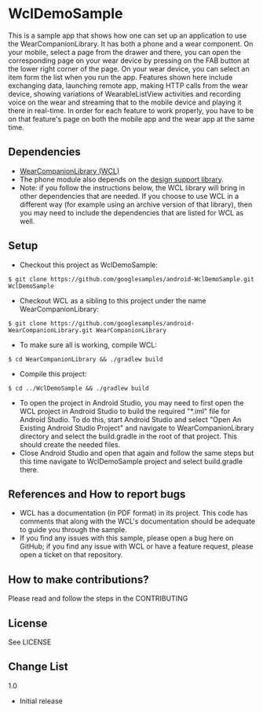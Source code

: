 # WclDemoSample
This is a sample app that shows how one can set up an application to use the
WearCompanionLibrary. It has both a phone and a wear component. On your mobile, select
a page from the drawer and there, you can open the corresponding page on your
wear device by pressing on the FAB button at the lower right corner of the page. On your
wear device, you can select an item form the list when you run the app. Features
shown here include exchanging data, launching remote app, making HTTP calls from the wear
device, showing variations of WearableListView activities and recording voice on the wear
and streaming that to the mobile device and playing it there in real-time. In order for
each feature to work properly, you have to be on that feature's page on both the mobile app
and the wear app at the same time.

## Dependencies
* [WearCompanionLibrary (WCL)](https://github.com/googlesamples/android-WearCompanionLibrary)
* The phone module also depends on the [design support library](http://android-developers.blogspot.com/2015/05/android-design-support-library.html).
* Note: if you follow the instructions below, the WCL library will bring in other dependencies that
  are needed. If you choose to use WCL in a different way (for example using an archive version of
  that library), then you may need to include the dependencies that are listed for WCL as well.

## Setup
* Checkout this project as WclDemoSample:
```
$ git clone https://github.com/googlesamples/android-WclDemoSample.git WclDemoSample
```
* Checkout WCL as a sibling to this project under the name WearCompanionLibrary:
```
$ git clone https://github.com/googlesamples/android-WearCompanionLibrary.git WearCompanionLibrary
```
* To make sure all is working, compile WCL:
```
$ cd WearCompanionLibrary && ./gradlew build
```
* Compile this project:
```
$ cd ../WclDemoSample && ./gradlew build
```
* To open the project in Android Studio, you may need to first open the WCL project in Android Studio
  to build the required "*.iml" file for Android Studio. To do this, start Android Studio and select "Open An Existing
  Android Studio Project" and navigate to WearCompanionLibrary directory and select the build.gradle in the root of
  that project. This should create the needed files.
* Close Android Studio and open that again and follow the same steps but this time navigate to
  WclDemoSample project and select build.gradle there.


## References and How to report bugs
* WCL has a documentation (in PDF format) in its project. This code has comments that along with the
  WCL's documentation should be adequate to guide you through the sample.
* If you find any issues with this sample, please open a bug here on GitHub; if you find any issue
  with WCL or have a feature request, please open a ticket on that repository.

## How to make contributions?
Please read and follow the steps in the CONTRIBUTING

## License
See LICENSE

## Change List
1.0
 * Initial release

